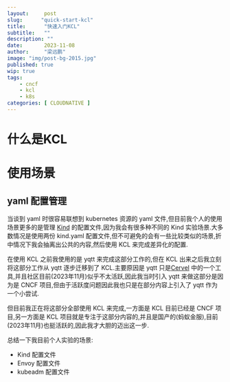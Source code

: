 ```yaml
---
layout:     post 
slug:      "quick-start-kcl"
title:      "快速入门KCL"
subtitle:   ""
description: ""
date:       2023-11-08
author:     "梁远鹏"
image: "img/post-bg-2015.jpg"
published: true
wip: true
tags:
    - cncf
    - kcl
    - k8s
categories: [ CLOUDNATIVE ]
---    
```


# 什么是KCL


# 使用场景

## yaml 配置管理

当谈到 yaml 时很容易联想到 kubernetes 资源的 yaml 文件,但目前我个人的使用场景更多的是管理 [Kind](https://liangyuanpeng.com/post/run-k8s-with-kind/) 的配置文件,因为我会有很多种不同的 Kind 实验场景.大多数情况是使用两份 kind.yaml 配置文件,但不可避免的会有一些比较类似的场景,折中情况下我会抽离出公共的内容,然后使用 KCL 来完成差异化的配置.

在使用 KCL 之前我使用的是 yqtt 来完成这部分工作的,但在 KCL 出来之后我立刻将这部分工作从 yqtt 逐步迁移到了 KCL.主要原因是 yqtt 只是[Cervel](https://www.cncf.io/projects/carvel/) 中的一个工具,并且社区目前(2023年11月)似乎不太活跃,因此我当时引入 yqtt 来做这部分是因为是 CNCF 项目,但由于活跃度问题因此我也只是在部分内容上引入了 yqtt 作为一个小尝试.

但目前我正在将这部分全部使用 KCL 来完成,一方面是 KCL 目前已经是 CNCF 项目,另一方面是 KCL 项目就是专注于这部分内容的,并且是国产的(蚂蚁金服),目前(2023年11月)也挺活跃的,因此我才大胆的迈出这一步.

总结一下我目前个人实验的场景:
- Kind 配置文件
- Envoy 配置文件
- kubeadm 配置文件

